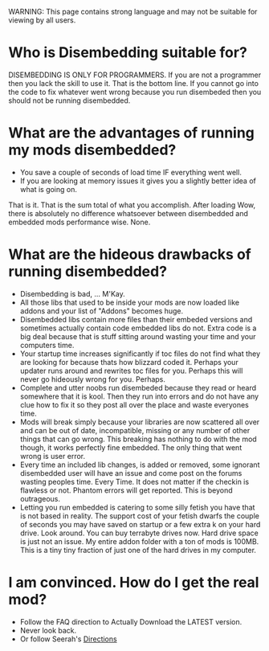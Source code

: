 WARNING: This page contains strong language and may not be suitable for viewing by all users.

# Who is Disembedding suitable for? #
DISEMBEDDING IS ONLY FOR PROGRAMMERS.  If you are not a programmer then you lack the skill to use it.  That is the bottom line.  If you cannot go into the code to fix whatever went wrong because you run disembeded then you should not be running disembedded.

# What are the advantages of running my mods disembedded? #
  * You save a couple of seconds of load time IF everything went well.
  * If you are looking at memory issues it gives you a slightly better idea of what is going on.

That is it.  That is the sum total of what you accomplish.  After loading Wow, there is absolutely no difference whatsoever between disembedded and embedded mods performance wise. None.

# What are the hideous drawbacks of running disembedded? #
  * Disembedding is bad, ... M'Kay.
  * All those libs that used to be inside your mods are now loaded like addons and your list of "Addons" becomes huge.
  * Disembedded libs contain more files than their embeded versions and sometimes actually contain code embedded libs do not.  Extra code is a big deal because that is stuff sitting around wasting your time and your computers time.
  * Your startup time increases significantly if toc files do not find what they are looking for because thats how blizzard coded it.  Perhaps your updater runs around and rewrites toc files for you.  Perhaps this will never go hideously wrong for you.  Perhaps.
  * Complete and utter noobs run disembeded because they read or heard somewhere that it is kool.  Then they run into errors and do not have any clue how to fix it so they post all over the place and waste everyones time.
  * Mods will break simply because your libraries are now scattered all over and can be out of date, incompatible, missing or any number of other things that can go wrong.  This breaking has nothing to do with the mod though, it works perfectly fine embedded.  The only thing that went wrong is user error.
  * Every time an included lib changes, is added or removed, some ignorant disembedded user will have an issue and come post on the forums wasting peoples time.  Every Time.  It does not matter if the checkin is flawless or not.  Phantom errors will get reported.  This is beyond outrageous.
  * Letting you run embedded is catering to some silly fetish you have that is not based in reality.  The support cost of your fetish dwarfs the couple of seconds you may have saved on startup or a few extra k on your hard drive.  Look around.  You can buy terrabyte drives now.  Hard drive space is just not an issue.  My entire addon folder with a ton of mods is 100MB.  This is a tiny tiny fraction of just one of the hard drives in my computer.

# I am convinced.  How do I get the real mod? #
  * Follow the FAQ direction to Actually Download the LATEST version.
  * Never look back.
  * Or follow Seerah's [Directions](http://www.wowace.com/forums/index.php?topic=8542.0)